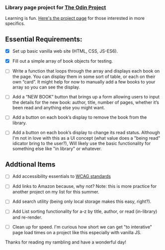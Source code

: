 ### Library page project for [The Odin Project](https://www.theodinproject.com)

Learning is fun. [Here's the project page](https://www.theodinproject.com/lessons/node-path-javascript-library) for those interested in more specifics.

## Essential Requirements:

- [x] Set up basic vanilla web site (HTML, CSS, JS-ES6).

- [x] Fill out a simple array of book objects for testing.

- [ ] Write a function that loops through the array and displays each book on the page. You can display them in some sort of table, or each on their own “card”. It might help for now to manually add a few books to your array so you can see the display.

- [ ] Add a “NEW BOOK” button that brings up a form allowing users to input the details for the new book: author, title, number of pages, whether it’s been read and anything else you might want.

- [ ] Add a button on each book’s display to remove the book from the library.

- [ ] Add a button on each book’s display to change its read status. Although I'm not in love with this as a UI concept (what value does a "being read" idicator bring to the user?), Will likely use the basic functionality for something else like "in library" or whatever.

## Addtional Items

- [ ] Add accessibility essentials to [WCAG standards](https://www.w3.org/wiki/Accessibility_basics)

- [ ] Add links to Amazon because, why not? Note: this is more practice for another project on my list for this summer.

- [ ] Add search utility (being only local storage makes this easy, right?).

- [ ] Add List sorting functionality for a-z by title, author, or read (in-library) and re-render.

- [ ] Clean up for speed. I'm curious how short we can get "to interative" page load times on a project like this especially with vanilla JS.

Thanks for reading my rambling and have a wonderful day!
